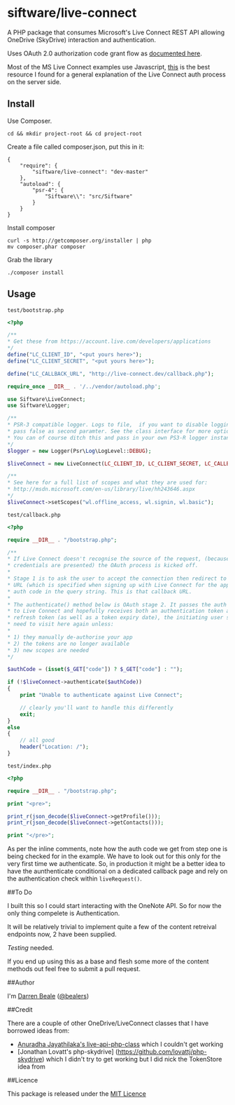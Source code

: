 # siftware/live-connect

A PHP package that consumes Microsoft's Live Connect REST API allowing OneDrive (SkyDrive) interaction and authentication.

Uses OAuth 2.0 authorization code grant flow as [documented here](http://msdn.microsoft.com/en-us/library/live/hh243647.aspx).

Most of the MS Live Connect examples use Javascript, [this](http://msdn.microsoft.com/en-us/library/live/hh243649.aspx) is the best resource I found for a general explanation of the Live Connect auth process on the server side.

## Install

Use Composer.

    cd && mkdir project-root && cd project-root

Create a file called composer.json, put this in it:

    {
        "require": {
            "siftware/live-connect": "dev-master"
        },
        "autoload": {
            "psr-4": {
                "Siftware\\": "src/Siftware"
            }
        }
    }

Install composer

    curl -s http://getcomposer.org/installer | php
    mv composer.phar composer

Grab the library

    ./composer install


## Usage

`test/bootstrap.php`

```php
<?php

/**
* Get these from https://account.live.com/developers/applications
*/
define("LC_CLIENT_ID", "<put yours here>");
define("LC_CLIENT_SECRET", "<put yours here>");

define("LC_CALLBACK_URL", "http://live-connect.dev/callback.php");

require_once __DIR__ . '/../vendor/autoload.php';

use Siftware\LiveConnect;
use Siftware\Logger;

/**
* PSR-3 compatible logger. Logs to file,  if you want to disable logging then just
* pass false as second paramter. See the class interface for more options.
* You can of course ditch this and pass in your own PS3-R logger instance
*/
$logger = new Logger(Psr\Log\LogLevel::DEBUG);

$liveConnect = new LiveConnect(LC_CLIENT_ID, LC_CLIENT_SECRET, LC_CALLBACK_URL, $logger);

/**
* See here for a full list of scopes and what they are used for:
* http://msdn.microsoft.com/en-us/library/live/hh243646.aspx
*/
$liveConnect->setScopes("wl.offline_access, wl.signin, wl.basic");
```

`test/callback.php`

```php
<?php

require __DIR__ . "/bootstrap.php";

/**
* If Live Connect doesn't recognise the source of the request, (because no
* credentials are presented) the OAuth process is kicked off.
*
* Stage 1 is to ask the user to accept the connection then redirect to the callback
* URL (which is specified when signing up with Live Connect for the app) with the
* auth code in the query string. This is that callback URL.
*
* The authenticate() method below is OAuth stage 2. It passes the auth code back
* to Live Connect and hopefully receives both an authentication token and also a
* refresh token (as well as a token expiry date), the initiating user shouldn't
* need to visit here again unless:
*
* 1) they manually de-authorise your app
* 2) the tokens are no longer available
* 3) new scopes are needed
*/

$authCode = (isset($_GET["code"]) ? $_GET["code"] : "");

if (!$liveConnect->authenticate($authCode))
{
    print "Unable to authenticate against Live Connect";

    // clearly you'll want to handle this differently
    exit;
}
else
{
    // all good
    header("Location: /");
}
```

`test/index.php`

```php
<?php

require __DIR__ . "/bootstrap.php";

print "<pre>";

print_r(json_decode($liveConnect->getProfile()));
print_r(json_decode($liveConnect->getContacts()));

print "</pre>";
```

As per the inline comments, note how the auth code we get from step one is being checked for in the example. We have to look out for this only for the very first time we authenticate. So, in production it might be a better idea to have the aunthenticate conditional on a dedicated callback page and rely on the authentication check within `liveRequest()`.

##To Do

I built this so I could start interacting with the OneNote API. So for now the only thing compelete is Authentication.

It will be relatively trivial to implement quite a few of the content retreival endpoints now, 2 have been supplied.

*Testing* needed.

If you end up using this as a base and flesh some more of the content methods out feel free to submit a pull request.

##Author

I'm [Darren Beale](http://beale.rs) ([@bealers](http://twitter.com/bealers))

##Credit

 There are a couple of other OneDrive/LiveConnect classes that I have borrowed ideas from:

  - [Anuradha Jayathilaka's live-api-php-class](https://github.com/astroanu/live-api-php-class) which I couldn't get working
  - [Jonathan Lovatt's php-skydrive] (https://github.com/lovattj/php-skydrive) which I didn't try to get working but I did nick the TokenStore idea from

##Licence

 This package is released under the [MIT Licence](http://opensource.org/licenses/MIT)